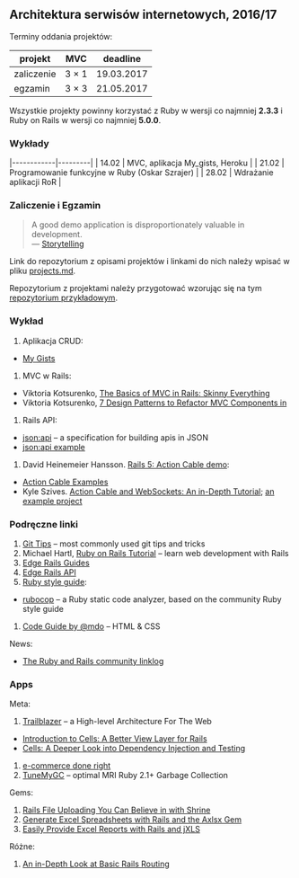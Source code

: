 ## Architektura serwisów internetowych, 2016/17

Terminy oddania projektów:

| projekt    | MVC     |    deadline |
|------------|---------|-------------|
| zaliczenie | 3 × 1   | 19.03.2017  |
| egzamin    | 3 × 3   | 21.05.2017  |

Wszystkie projekty powinny korzystać z Ruby w wersji co najmniej **2.3.3**
i Ruby on Rails w wersji co najmniej **5.0.0**.


### Wykłady

|------------|---------|
| 14.02 | MVC, aplikacja My_gists, Heroku |
| 21.02 | Programowanie funkcyjne w Ruby (Oskar Szrajer) |
| 28.02 | Wdrażanie aplikacji RoR |



### Zaliczenie i Egzamin

> A good demo application is disproportionately valuable in development.<br>
> — [Storytelling](http://en.wikipedia.org/wiki/Storytelling)

Link do repozytorium z opisami projektów i linkami do nich należy wpisać
w pliku [projects.md](projects.md).

Repozytorium z projektami należy przygotować wzorując się na
tym [repozytorium przykładowym](https://github.com/egzamin/projekty-asi).


### Wykład

1. Aplikacja CRUD:
  - [My Gists](https://github.com/rails4/my_gists5)
1. MVC w Rails:
  - Viktoria Kotsurenko, [The Basics of MVC in Rails: Skinny Everything](https://www.sitepoint.com/the-basics-of-mvc-in-rails-skinny-everything/)
  - Viktoria Kotsurenko, [7 Design Patterns to Refactor MVC Components in ](https://www.sitepoint.com/7-design-patterns-to-refactor-mvc-components-in-rails/)
1. Rails API:
  - [json:api](http://jsonapi.org) – a specification for building apis in JSON
  - [json:api example](https://github.com/rails4/jsonapi_borrowers_5.0)
1. David Heinemeier Hansson.
   [Rails 5: Action Cable demo](https://www.youtube.com/watch?v=n0WUjGkDFS0):
  - [Action Cable Examples](https://github.com/rails/actioncable-examples)
  - Kyle Szives. [Action Cable and WebSockets: An in-Depth Tutorial](http://www.sitepoint.com/action-cable-and-websockets-an-in-depth-tutorial/);
    [an example project](https://github.com/kylesziv/action-cable-house-example)


### Podręczne linki

1. [Git Tips](https://github.com/git-tips/tips) – most commonly used git tips and tricks
1. Michael Hartl,
   [Ruby on Rails Tutorial](https://www.railstutorial.org/book) –
   learn web development with Rails
1. [Edge Rails Guides](http://edgeguides.rubyonrails.org/)
1. [Edge Rails API](http://edgeapi.rubyonrails.org/)
1. [Ruby style guide](https://github.com/bbatsov/ruby-style-guide):
  - [rubocop](https://github.com/bbatsov/rubocop) – a Ruby static code analyzer,
    based on the community Ruby style guide
1. [Code Guide by @mdo](http://mdo.github.io/code-guide/) – HTML & CSS

News:

* [The Ruby and Rails community linklog](http://www.rubyflow.com)


### Apps

Meta:

1. [Trailblazer](http://trailblazer.to) –
  a High-level Architecture For The Web
  - [Introduction to Cells: A Better View Layer for Rails](https://www.sitepoint.com/introduction-to-cells-a-better-view-layer-for-rails/)
  - [Cells: A Deeper Look into Dependency Injection and Testing](https://www.sitepoint.com/cells-a-deeper-look-into-dependency-injection-and-testing/)
1. [e-commerce done right](http://www.ror-e.com)
1. [TuneMyGC](https://tunemygc.com) – optimal MRI Ruby 2.1+ Garbage Collection

Gems:

1. [Rails File Uploading You Can Believe in with Shrine](http://www.sitepoint.com/rails-file-uploading-you-can-believe-in-with-shrine/)
1. [Generate Excel Spreadsheets with Rails and the Axlsx Gem](http://www.sitepoint.com/generate-excel-spreadsheets-rails-axlsx-gem/)
1. [Easily Provide Excel Reports with Rails and jXLS](https://www.sitepoint.com/easily-provide-excel-reports-with-rails-and-jxls/)

Różne:

1. [An in-Depth Look at Basic Rails Routing](https://www.sitepoint.com/an-in-depth-look-at-basic-rails-routing/)
